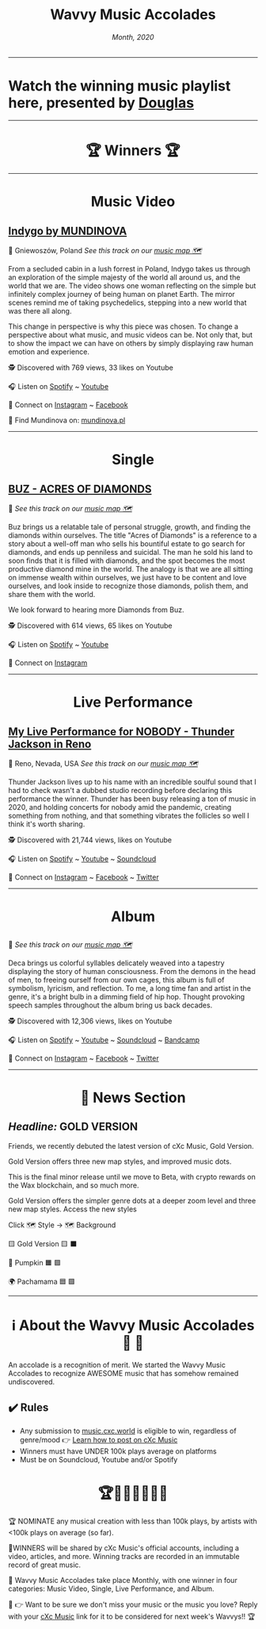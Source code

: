 
# <center> **Wavvy Music Accolades**</center> 
###### <center> Month, 2020</center> 

___

# Watch the winning music playlist here, presented by [Douglas](https://douglas.life)




___

# <center>🏆 Winners 🏆 </center>

___

#  <center> **Music Video**</center> 



## [Indygo by MUNDINOVA]()
📍 Gniewoszów, Poland
*See this track on our [music map 🗺️]()*
</center>
From a secluded cabin in a lush forrest in Poland, Indygo takes us through an exploration of the simple majesty of the world all around us, and the world that we are. The video shows one woman reflecting on the simple but infinitely complex journey of being human on planet Earth. The mirror scenes remind me of taking psychedelics, stepping into a new world that was there all along. 

This change in perspective is why this piece was chosen. To change a perspective about what music, and music videos can be. Not only that, but to show the impact we can have on others by simply displaying raw human emotion and experience.  


🕵 Discovered with 769 views, 33 likes on Youtube

🎧 Listen on [Spotify](https://open.spotify.com/artist/3Vb6lmYUNPoC46aAdcXWqA?si=OAcQgztbSX6ot1v4o-v9zQ) ~ [Youtube](https://www.youtube.com/watch?v=8fJM_bNKFME)

💫 Connect on [Instagram](https://www.instagram.com/mundinova.music/) ~ [Facebook](https://www.facebook.com/mundinovamusic/) 

🔗 Find Mundinova on: [mundinova.pl](https://mundinova.pl/en/mundi-2/)

___


#  <center> **Single**</center> 

## [BUZ - ACRES OF DIAMONDS]()
📍 
*See this track on our [music map 🗺️]()*
</center>

Buz brings us a relatable tale of personal struggle, growth, and finding the diamonds within ourselves. The title "Acres of Diamonds" is a reference to a story about a well-off man who sells his bountiful estate to go search for diamonds, and ends up penniless and suicidal. The man he sold his land to soon finds that it is filled with diamonds, and the spot becomes the most productive diamond mine in the world. The analogy is that we are all sitting on immense wealth within ourselves, we just have to be content and love ourselves, and look inside to recognize those diamonds, polish them, and share them with the world. 

We look forward to hearing more Diamonds from Buz.


🕵 Discovered with 614 views, 65 likes on Youtube

🎧 Listen on [Spotify](https://open.spotify.com/artist/3HLwtkKPPvrbf7iCZnGKgO) ~ [Youtube](https://www.youtube.com/watch?v=CcgX7ps3g8U)


💫 Connect on [Instagram](https://www.instagram.com/indiebuz/) 



___

#  <center>**Live Performance**</center>

## [My Live Performance for NOBODY - Thunder Jackson in Reno]()
📍 Reno, Nevada, USA
*See this track on our [music map 🗺️]()*
</center>

Thunder Jackson lives up to his name with an incredible soulful sound that I had to check wasn't a dubbed studio recording before declaring this performance the winner. Thunder has been busy releasing a ton of music in 2020, and holding concerts for nobody amid the pandemic, creating something from nothing, and that something vibrates the follicles so well I think it's worth sharing. 


🕵 Discovered with 21,744 views,  likes on Youtube

🎧 Listen on [Spotify](https://open.spotify.com/artist/3o0xJMKswwtXz2PhrRCHhJ) ~ [Youtube](https://www.youtube.com/watch?v=izAYrp8c6SE) ~ [Soundcloud](https://soundcloud.com/thunderjackson)

💫 Connect on [Instagram](https://www.instagram.com/thunderjackson/) ~ [Facebook](https://www.facebook.com/thunderjackson) ~ [Twitter](https://twitter.com/thunderjackson)

___

#  <center>**Album**</center>


## []()
📍 
*See this track on our [music map 🗺️]()*
 
</center>
Deca brings us colorful syllables delicately weaved into a tapestry displaying the story of human consciousness. From the demons in the head of men, to freeing ourself from our own cages, this album is full of symbolism, lyricism, and reflection. 
To me, a long time fan and artist in the genre, it's a bright bulb in a dimming field of hip hop. Thought provoking speech samples throughout the album bring us back decades. 


🕵 Discovered with 12,306 views,  likes on Youtube

🎧 Listen on [Spotify](https://open.spotify.com/album/45YqsEtwX8y55UxoUyqyQP) ~ [Youtube](https://www.youtube.com/watch?v=wjzt00RmK-I) ~ [Soundcloud]() ~ [Bandcamp](https://deca.bandcamp.com/album/snakes-and-birds)

💫 Connect on [Instagram](https://www.instagram.com/decamusic/?hl=en) ~ [Facebook](https://www.facebook.com/DecaMusic/) ~ [Twitter](https://twitter.com/decamusic?lang=en)


___
# <center>📰 News Section </center>
## *Headline:*  GOLD VERSION

Friends, we recently debuted the latest version of cXc Music, Gold Version. 

Gold Version offers three new map styles, and improved music dots. 

This is the final minor release until we move to Beta, with crypto rewards on the Wax blockchain, and so much more. 

Gold Version offers the simpler genre dots at a deeper zoom level and three new map styles. Access the new styles

Click 🗺️ Style -> 🗺️ Background

🟨 Gold Version 🟨 ⬛

🎃 Pumpkin  🟧 🟪

🌍 Pachamama 🟦 🟩 





___
# <center>ℹ️ About the Wavvy Music Accolades🕺 🌊 </center>

An accolade is a recognition of merit. We started the Wavvy Music Accolades to recognize AWESOME music that has somehow remained undiscovered.


## ✔️ Rules
- Any submission to [music.cxc.world](https://music.cxc.world) is eligible to win, regardless of genre/mood  👉 [Learn how to post on cXc Music](https://docs.cxc.world/knowledge-base/how-to-add-music/)
- Winners must have UNDER 100k plays average on platforms
- Must be on Soundcloud, Youtube and/or Spotify


#  <center>🏆🥇🎼🎶🎵🏅🎊</center>


🏆 NOMINATE any musical creation with less than 100k plays, by artists with <100k plays on average (so far).

🥇WINNERS will be shared by cXc Music's official accounts, including a video, articles, and more. Winning tracks are recorded in an immutable record of great music. 

🌊 Wavvy Music Accolades take place Monthly, with one winner in four categories: Music Video, Single, Live Performance, and Album.

🔑 👉 Want to be sure we don't miss your music or the music you love? Reply with your [cXc Music](https://music.cxc.world) link for it to be considered for next week's Wavvys!! 🏆
<!--stackedit_data:
eyJoaXN0b3J5IjpbMjA2NzkxMTc5NywtMTQzNjc0NTA3Myw3OT
MxMjkzMzUsMTg5NjYyMDI4LC0xMDI2MDk5MzE0LDE2OTI1MDE3
NjksMzQ3MzQ3MzkwLDEyOTMxMTg2NjQsODI4NTQxODExLC0yMD
kwMDE4NDg2LC0yMTQ3MDQ2ODg4LDI3MzI0NzI5Miw0MjM4ODc5
ODgsMTQ4NjgxMTMyOSw1MDY0NTcyMjksLTE4NjUzMDg2MjAsND
IwMTUyNjI3LC0xMzg1Njc1NjU0LC0xMDMzNTc4NjcsMTg3MDk5
NTY0Nl19
-->